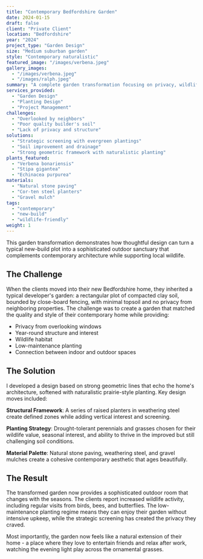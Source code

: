 ```yaml
---
title: "Contemporary Bedfordshire Garden"
date: 2024-01-15
draft: false
client: "Private Client"
location: "Bedfordshire"
year: "2024"
project_type: "Garden Design"
size: "Medium suburban garden"
style: "Contemporary naturalistic"
featured_image: "/images/verbena.jpeg"
gallery_images: 
  - "/images/verbena.jpeg"
  - "/images/ralph.jpeg"
summary: "A complete garden transformation focusing on privacy, wildlife, and year-round interest for a contemporary new-build home."
services_provided: 
  - "Garden Design"
  - "Planting Design" 
  - "Project Management"
challenges: 
  - "Overlooked by neighbors"
  - "Poor quality builder's soil"
  - "Lack of privacy and structure"
solutions: 
  - "Strategic screening with evergreen plantings"
  - "Soil improvement and drainage"
  - "Strong geometric framework with naturalistic planting"
plants_featured: 
  - "Verbena bonariensis"
  - "Stipa gigantea"
  - "Echinacea purpurea"
materials: 
  - "Natural stone paving"
  - "Cor-ten steel planters"
  - "Gravel mulch"
tags: 
  - "contemporary"
  - "new-build"
  - "wildlife-friendly"
weight: 1
---
```


This garden transformation demonstrates how thoughtful design can turn a typical new-build plot into a sophisticated outdoor sanctuary that complements contemporary architecture while supporting local wildlife.

## The Challenge

When the clients moved into their new Bedfordshire home, they inherited a typical developer's garden: a rectangular plot of compacted clay soil, bounded by close-board fencing, with minimal topsoil and no privacy from neighboring properties. The challenge was to create a garden that matched the quality and style of their contemporary home while providing:

- Privacy from overlooking windows
- Year-round structure and interest  
- Wildlife habitat
- Low-maintenance planting
- Connection between indoor and outdoor spaces

## The Solution

I developed a design based on strong geometric lines that echo the home's architecture, softened with naturalistic prairie-style planting. Key design moves included:

**Structural Framework**: A series of raised planters in weathering steel create defined zones while adding vertical interest and screening.

**Planting Strategy**: Drought-tolerant perennials and grasses chosen for their wildlife value, seasonal interest, and ability to thrive in the improved but still challenging soil conditions.

**Material Palette**: Natural stone paving, weathering steel, and gravel mulches create a cohesive contemporary aesthetic that ages beautifully.

## The Result

The transformed garden now provides a sophisticated outdoor room that changes with the seasons. The clients report increased wildlife activity, including regular visits from birds, bees, and butterflies. The low-maintenance planting regime means they can enjoy their garden without intensive upkeep, while the strategic screening has created the privacy they craved.

Most importantly, the garden now feels like a natural extension of their home - a place where they love to entertain friends and relax after work, watching the evening light play across the ornamental grasses.